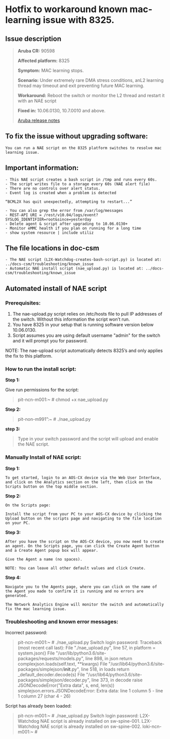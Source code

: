 # Hotfix to workaround known mac-learning issue with 8325. 


## Issue description

> **Aruba CR:**          90598
>
> **Affected platform:** 8325
>
>**Symptom:**           MAC learning stops.
>
>**Scenario:**          Under extremely rare DMA stress conditions, anL2 learning thread may timeout and exit preventing future MAC learning.
>
>**Workaround:**        Reboot the switch or monitor the L2 thread and restart it with an NAE script
>
>**Fixed in:**           10.06.0130, 10.7.0010 and above. 
>
>[Aruba release notes](https://asp.arubanetworks.com/downloads;products=Aruba%20Switches;productSeries=Aruba%208325%20Switch%20Series) 

## To fix the issue without upgrading software:

    You can run a NAE script on the 8325 platform switches to resolve mac learning issue.

## Important information:

    - This NAE script creates a bash script in /tmp and runs every 60s.
    - The script writes file to a storage every 60s (NAE alert file)
    - There are no controls over alert status.
    - Event log is created when a problem is detected
    
    “BCML2X has quit unexpectedly, attempting to restart...”

    - You can also grep the error from /var/log/messages
    - REST-API URI = /rest/v10.04/logs/event?SYSLOG_IDENTIFIER=root&since=yesterday
    - Delete agent & script after upgrading to 10.06.0130+
    - Monitor eMMC health if you plan on running for a long time
    - show system resource | include utiliz

## The file locations in doc-csm

    - The NAE script (L2X-Watchdog-creates-bash-script.py) is located at: ../docs-csm/troubleshooting/known_issue
    - Automatic NAE install script (nae_upload.py) is located at: ../docs-csm/troubleshooting/known_issue


## Automated install of NAE script 

### Prerequisites: 

1. The nae-upload.py script relies on /etc/hosts file to pull IP addresses of the switch. Without this information the script won’t run.
2. You have 8325 in your setup that is running software version below 10.06.0130. 
3. Script assumes you  are using default username "admin"  for the switch and it will prompt you for password. 

NOTE:     The nae-upload script automatically detects 8325’s and only applies the fix to this platform.

### How to run the install script: 

**Step 1:** 

Give run permissions for the script: 

> pit-ncn-m001:~ # chmod +x nae_upload.py

**Step 2:** 

> pit-non-m991”:~ # ./nae_upload.py

**step 3:**

> Type in your switch password and the script will upload and enable the NAE script. 

### Manually Install of NAE script:
 
**Step 1:**
 
    To get started, login to an AOS-CX device via the Web User Interface, and click on the Analytics section on the left, then click on the Scripts button on the top middle section.

**Step 2:** 

    On the Scripts page: 

    Install the script from your PC to your AOS-CX device by clicking the Upload button on the scripts page and navigating to the file location on your PC.

**Step 3:**
 
    After you have the script on the AOS-CX device, you now need to create an agent. On the Scripts page, you can click the Create Agent button and a Create Agent popup box will appear.

    Give the Agent a name (no spaces).

    NOTE: You can leave all other default values and click Create.

**Step 4:** 

    Navigate you to the Agents page, where you can click on the name of the Agent you made to confirm it is running and no errors are generated. 

    The Network Analytics Engine will monitor the switch and automatically fix the mac learning issue. 

### Troubleshooting and known error messages: 

Incorrect password: 

> pit-ncn-m001:~ # ./nae_upload.py
> Switch login password:
> Traceback (most recent call last):
> File "./nae_upload.py", line 57, in <module>
> platform = system.json()
> File "/usr/lib/python3.6/site-packages/requests/models.py", line 898, in json
> return complexjson.loads(self.text, **kwargs)
> File "/usr/lib64/python3.6/site-packages/simplejson/__init__.py", line 518, in loads
> return _default_decoder.decode(s)
> File "/usr/lib64/python3.6/site-packages/simplejson/decoder.py", line 373, in decode
> raise JSONDecodeError("Extra data", s, end, len(s))
> simplejson.errors.JSONDecodeError: Extra data: line 1 column 5 - line 1 column 27 (char 4 - 26)

Script has already been loaded: 

> pit-ncn-m001:~ # ./nae_upload.py
> Switch login password:
> L2X-Watchdog NAE script is already installed on sw-spine-001.
> L2X-Watchdog NAE script is already installed on sw-spine-002.
> loki-ncn-m001:~ #

